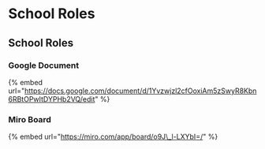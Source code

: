 # School Roles

## School Roles

### Google Document

{% embed url="https://docs.google.com/document/d/1Yvzwjzl2cfOoxiAm5zSwyR8Kbn6RBtOPwItDYPHb2VQ/edit" %}

### Miro Board

{% embed url="https://miro.com/app/board/o9J\_l-LXYbI=/" %}



